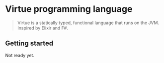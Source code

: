 # Virtue programming language

> Virtue is a statically typed, functional language that runs on the JVM.
> Inspired by Elixir and F#.

## Getting started

Not ready yet.